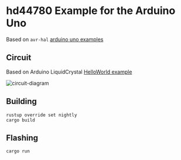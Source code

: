 # hd44780 Example for the Arduino Uno

Based on `avr-hal` [arduino uno examples](https://github.com/Rahix/avr-hal/tree/master/boards/arduino-uno)

## Circuit

Based on Arduino LiquidCrystal [HelloWorld example](https://www.arduino.cc/en/Tutorial/HelloWorld?from=Tutorial.LiquidCrystal)

![circuit-diagram](https://www.arduino.cc/en/uploads/Tutorial/LCD_Base_bb_Fritz.png)

## Building
```
rustup override set nightly
cargo build
```

## Flashing
```
cargo run
```
